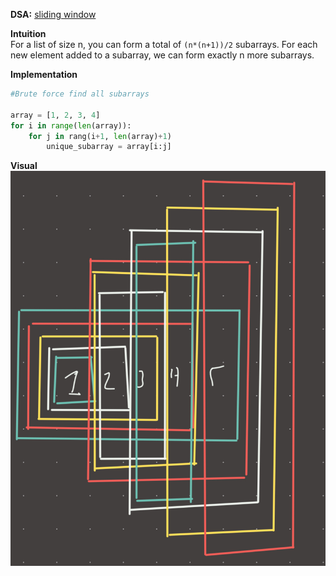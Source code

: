   
**DSA:** [sliding window](./sliding%20window.md)  
  
**Intuition**  
For a list of size n, you can form a total of `(n*(n+1))/2` subarrays. For each new element added to a subarray, we can form exactly n more subarrays.   
  
**Implementation**  
```python  
#Brute force find all subarrays  
  
array = [1, 2, 3, 4]  
for i in range(len(array)):  
	for j in rang(i+1, len(array)+1)  
		unique_subarray = array[i:j]  
```  
  
**Visual**   
![IMG_C1EE05B37398-1.jpeg](./_pics/IMG_C1EE05B37398-1.jpeg)  
  
  
